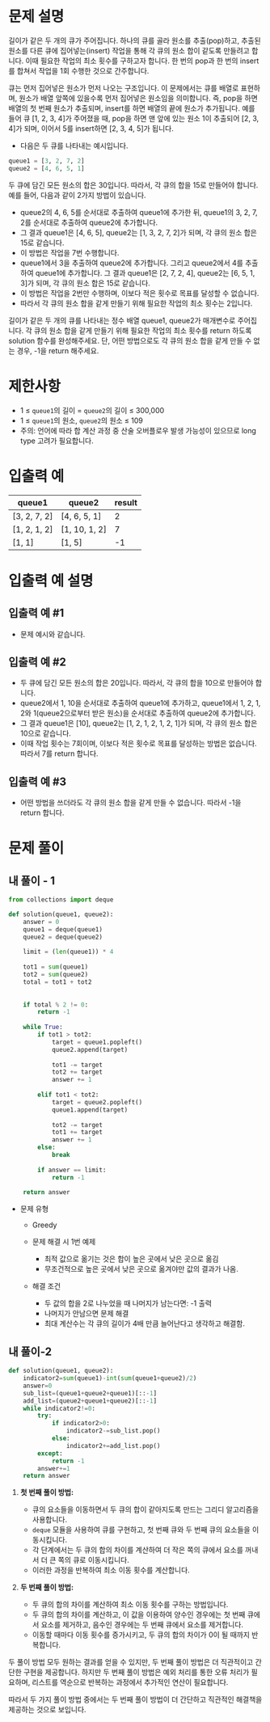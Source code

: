 # 문제 설명

길이가 같은 두 개의 큐가 주어집니다. 하나의 큐를 골라 원소를 추출(pop)하고, 추출된 원소를 다른 큐에 집어넣는(insert) 작업을 통해 각 큐의 원소 합이 같도록 만들려고 합니다. 이때 필요한 작업의 최소 횟수를 구하고자 합니다. 한 번의 pop과 한 번의 insert를 합쳐서 작업을 1회 수행한 것으로 간주합니다.

큐는 먼저 집어넣은 원소가 먼저 나오는 구조입니다. 이 문제에서는 큐를 배열로 표현하며, 원소가 배열 앞쪽에 있을수록 먼저 집어넣은 원소임을 의미합니다. 즉, pop을 하면 배열의 첫 번째 원소가 추출되며, insert를 하면 배열의 끝에 원소가 추가됩니다. 예를 들어 큐 [1, 2, 3, 4]가 주어졌을 때, pop을 하면 맨 앞에 있는 원소 1이 추출되어 [2, 3, 4]가 되며, 이어서 5를 insert하면 [2, 3, 4, 5]가 됩니다.

- 다음은 두 큐를 나타내는 예시입니다.

```python
queue1 = [3, 2, 7, 2]
queue2 = [4, 6, 5, 1]
```
두 큐에 담긴 모든 원소의 합은 30입니다. 따라서, 각 큐의 합을 15로 만들어야 합니다. 예를 들어, 다음과 같이 2가지 방법이 있습니다.

- queue2의 4, 6, 5를 순서대로 추출하여 queue1에 추가한 뒤, queue1의 3, 2, 7, 2를 순서대로 추출하여 queue2에 추가합니다. 
- 그 결과 queue1은 [4, 6, 5], queue2는 [1, 3, 2, 7, 2]가 되며, 각 큐의 원소 합은 15로 같습니다. 
- 이 방법은 작업을 7번 수행합니다.
- queue1에서 3을 추출하여 queue2에 추가합니다. 그리고 queue2에서 4를 추출하여 queue1에 추가합니다. 그 결과 queue1은 [2, 7, 2, 4], queue2는 [6, 5, 1, 3]가 되며, 각 큐의 원소 합은 15로 같습니다. 
- 이 방법은 작업을 2번만 수행하며, 이보다 적은 횟수로 목표를 달성할 수 없습니다.
- 따라서 각 큐의 원소 합을 같게 만들기 위해 필요한 작업의 최소 횟수는 2입니다.

길이가 같은 두 개의 큐를 나타내는 정수 배열 queue1, queue2가 매개변수로 주어집니다. 각 큐의 원소 합을 같게 만들기 위해 필요한 작업의 최소 횟수를 return 하도록 solution 함수를 완성해주세요. 단, 어떤 방법으로도 각 큐의 원소 합을 같게 만들 수 없는 경우, -1을 return 해주세요.

# 제한사항
- 1 ≤ `queue1`의 길이 = `queue2`의 길이 ≤ 300,000
- 1 ≤ `queue1`의 원소, `queue2`의 원소 ≤ 109
- 주의: 언어에 따라 합 계산 과정 중 산술 오버플로우 발생 가능성이 있으므로 long type 고려가 필요합니다.

# 입출력 예
|queue1|queue2|result|
|--|--|--|
|[3, 2, 7, 2]|[4, 6, 5, 1]|2|
|[1, 2, 1, 2]|[1, 10, 1, 2]|7|
|[1, 1]|[1, 5]|-1|

# 입출력 예 설명

## 입출력 예 #1

- 문제 예시와 같습니다.

## 입출력 예 #2

- 두 큐에 담긴 모든 원소의 합은 20입니다. 따라서, 각 큐의 합을 10으로 만들어야 합니다. 
- queue2에서 1, 10을 순서대로 추출하여 queue1에 추가하고, queue1에서 1, 2, 1, 2와 1(queue2으로부터 받은 원소)을 순서대로 추출하여 queue2에 추가합니다. 
- 그 결과 queue1은 [10], queue2는 [1, 2, 1, 2, 1, 2, 1]가 되며, 각 큐의 원소 합은 10으로 같습니다. 
- 이때 작업 횟수는 7회이며, 이보다 적은 횟수로 목표를 달성하는 방법은 없습니다. 따라서 7를 return 합니다.

## 입출력 예 #3

- 어떤 방법을 쓰더라도 각 큐의 원소 합을 같게 만들 수 없습니다. 따라서 -1을 return 합니다.

# 문제 풀이
## 내 풀이 - 1

```python
from collections import deque

def solution(queue1, queue2):
    answer = 0
    queue1 = deque(queue1)
    queue2 = deque(queue2)
    
    limit = (len(queue1)) * 4
    
    tot1 = sum(queue1)
    tot2 = sum(queue2)
    total = tot1 + tot2
    
    
    if total % 2 != 0:
        return -1
    
    while True:
        if tot1 > tot2:
            target = queue1.popleft()
            queue2.append(target)
            
            tot1 -= target
            tot2 += target
            answer += 1
        
        elif tot1 < tot2:
            target = queue2.popleft()
            queue1.append(target)
            
            tot2 -= target
            tot1 += target
            answer += 1
        else: 
            break
            
        if answer == limit:
            return -1
    
    return answer
```
- 문제 유형
    - Greedy
    - 문제 해결 시 1번 예제
        - 최적 값으로 옮기는 것은 합이 높은 곳에서 낮은 곳으로 옮김
        - 무조건적으로 높은 곳에서 낮은 곳으로 옮겨야만 값의 결과가 나옴.

    - 해결 조건
        - 두 값의 합을 2로 나누었을 때 나머지가 남는다면: -1 출력
        - 나머지가 안남으면 문제 해결
        - 최대 계산수는 각 큐의 길이가 4배 만큼 늘어난다고 생각하고 해결함.

## 내 풀이-2

```python
def solution(queue1, queue2):
    indicator2=sum(queue1)-int(sum(queue1+queue2)/2)
    answer=0
    sub_list=(queue1+queue2+queue1)[::-1]
    add_list=(queue2+queue1+queue2)[::-1]
    while indicator2!=0:
        try:
            if indicator2>0:
                indicator2-=sub_list.pop()
            else:
                indicator2+=add_list.pop()
        except:
            return -1
        answer+=1
    return answer
```

1. **첫 번째 풀이 방법:**
   - 큐의 요소들을 이동하면서 두 큐의 합이 같아지도록 만드는 그리디 알고리즘을 사용합니다.
   - `deque` 모듈을 사용하여 큐를 구현하고, 첫 번째 큐와 두 번째 큐의 요소들을 이동시킵니다.
   - 각 단계에서는 두 큐의 합의 차이를 계산하여 더 작은 쪽의 큐에서 요소를 꺼내서 더 큰 쪽의 큐로 이동시킵니다.
   - 이러한 과정을 반복하여 최소 이동 횟수를 계산합니다.

2. **두 번째 풀이 방법:**
   - 두 큐의 합의 차이를 계산하여 최소 이동 횟수를 구하는 방법입니다.
   - 두 큐의 합의 차이를 계산하고, 이 값을 이용하여 양수인 경우에는 첫 번째 큐에서 요소를 제거하고, 음수인 경우에는 두 번째 큐에서 요소를 제거합니다.
   - 이동할 때마다 이동 횟수를 증가시키고, 두 큐의 합의 차이가 0이 될 때까지 반복합니다.

두 풀이 방법 모두 원하는 결과를 얻을 수 있지만, 두 번째 풀이 방법은 더 직관적이고 간단한 구현을 제공합니다. 하지만 두 번째 풀이 방법은 예외 처리를 통한 오류 처리가 필요하며, 리스트를 역순으로 반복하는 과정에서 추가적인 연산이 필요합니다.

따라서 두 가지 풀이 방법 중에서는 두 번째 풀이 방법이 더 간단하고 직관적인 해결책을 제공하는 것으로 보입니다.

